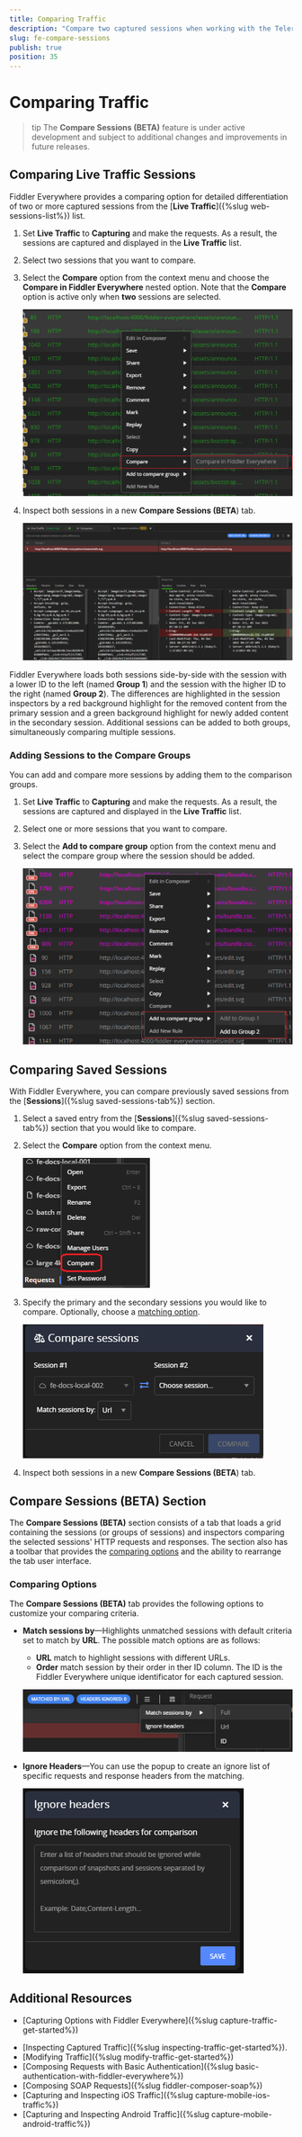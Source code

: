 ```yaml
---
title: Comparing Traffic
description: "Compare two captured sessions when working with the Telerik Fiddler Everywhere web-debugging HTTP client proxy."
slug: fe-compare-sessions
publish: true
position: 35
---
```


# Comparing Traffic

>tip The **Compare Sessions (BETA)** feature is under active development and subject to additional changes and improvements in future releases.


## Comparing Live Traffic Sessions

Fiddler Everywhere provides a comparing option for detailed differentiation of two or more captured sessions from the [**Live Traffic**]({%slug web-sessions-list%}) list.

1. Set **Live Traffic** to **Capturing** and make the requests. As a result, the sessions are captured and displayed in the **Live Traffic** list.

1. Select two sessions that you want to compare.

1. Select the **Compare** option from the context menu and choose the **Compare in Fiddler Everywhere** nested option. Note that the **Compare** option is active only when **two** sessions are selected.

    ![Compare through the context menu](../images/livetraffic/compare/compare-context-menu.png)

1. Inspect both sessions in a new **Compare Sessions (BETA**) tab.

    ![Compare Sessions tab](../images/livetraffic/compare/compare-tab-001.png)


Fiddler Everywhere loads both sessions side-by-side with the session with a lower ID to the left (named **Group 1**) and the session with the higher ID to the right (named **Group 2**). The differences are highlighted in the session inspectors by a red background highlight for the removed content from the primary session and a green background highlight for newly added content in the secondary session. Additional sessions can be added to both groups, simultaneously comparing multiple sessions.


### Adding Sessions to the Compare Groups

You can add and compare more sessions by adding them to the comparison groups.

1. Set **Live Traffic** to **Capturing** and make the requests. As a result, the sessions are captured and displayed in the **Live Traffic** list.

1. Select one or more sessions that you want to compare.

1. Select the **Add to compare group** option from the context menu and select the compare group where the session should be added.

    ![Add to compare group](../images/livetraffic/compare/compare-context-menu-add-to-group.png)


## Comparing Saved Sessions

With Fiddler Everywhere, you can compare previously saved sessions from the [**Sessions**]({%slug saved-sessions-tab%}) section.

1. Select a saved entry from the [**Sessions**]({%slug saved-sessions-tab%}) section that you would like to compare.

1. Select the **Compare** option from the context menu.

    ![Compare context menu in Sessions section](../images/sessions/compare/sessions-snapshots-compare-context-menu.png)

1. Specify the primary and the secondary sessions you would like to compare. Optionally, choose a [matching option](#comparing-options).

    ![Choose sessions for comparision](../images/sessions/compare/sessions-snapshots-compare-prompt.png)

1. Inspect both sessions in a new **Compare Sessions (BETA**) tab.


## Compare Sessions (BETA) Section

The **Compare Sessions (BETA)** section consists of a tab that loads a grid containing the sessions (or groups of sessions) and inspectors comparing the selected sessions' HTTP requests and responses. The section also has a toolbar that provides the [comparing options](#comparing-options) and the ability to rearrange the tab user interface.

### Comparing Options

The **Compare Sessions (BETA)** tab provides the following options to customize your comparing criteria.

- **Match sessions by**&mdash;Highlights unmatched sessions with default criteria set to match by **URL**. The possible match options are as follows:
    - **URL** match to highlight sessions with different URLs.
    - **Order** match session by their order in ther ID column. The ID is the Fiddler Everywhere unique identificator for each captured session.

    ![Match sessions popup](../images/livetraffic/compare/compare-options-match-sessions.png)

- **Ignore Headers**&mdash;You can use the popup to create an ignore list of specific requests and response headers from the matching.
    
    ![Ignore Headers popup](../images/livetraffic/compare/compare-options-ignore-headers-popup.png)

## Additional Resources

* [Capturing Options with Fiddler Everywhere]({%slug capture-traffic-get-started%})
- [Inspecting Captured Traffic]({%slug inspecting-traffic-get-started%}).
- [Modifying Traffic]({%slug modify-traffic-get-started%})
- [Composing Requests with Basic Authentication]({%slug basic-authentication-with-fiddler-everywhere%})
- [Composing SOAP Requests]({%slug fiddler-composer-soap%})
- [Capturing and Inspecting iOS Traffic]({%slug capture-mobile-ios-traffic%})
- [Capturing and Inspecting Android Traffic]({%slug capture-mobile-android-traffic%})